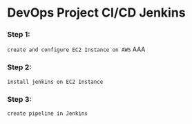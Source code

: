 # DevOps Project CI/CD Jenkins

### Step 1:

`create and configure EC2 Instance on AWS` AAA

### Step 2:

`install jenkins on EC2 Instance`

### Step 3:

`create pipeline in Jenkins`
